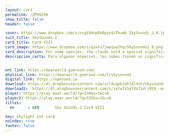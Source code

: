 ```yaml
---
layout: card
permalink: /ZPH9206
show_title: false
header: false

cover: https://www.dropbox.com/s/nsgk94np6b0pyn4/Thumb_SkySounds_2_8.jpg?raw=1
suit_title: SkySounds.2
card_title: Card VIII
card_image: https://www.dropbox.com/s/qiwfx7jwpqua2hq/SkySounds2_8.png?raw=1
card_description: For some species, the clouds hold a special significance. They are not just a visual spectacle, but also a physical sensation. To feel the tension in the clouds is to connect with the energy of the sky, to sense the electricity and potential of a coming storm. It is a reminder that the natural world is not just something to be observed, but something to be experienced. To touch the clouds is to connect with the raw power of the sky, to feel the force that shapes the land and the weather. It is to recognize that the natural world is not just something to be appreciated, but also something to be revered, for it holds the power to shape our world and our lives.
descripcion_carta: Para algunas especies, las nubes tienen un significado especial. No son solo un espectáculo visual, sino también una sensación física. Sentir la tensión en las nubes es conectarse con la energía del cielo, sentir la electricidad y el potencial de una tormenta por venir. Es un recordatorio de que el mundo natural no es solo algo para ser observado, sino algo para ser experimentado. Tocar las nubes es conectarse con el poder crudo del cielo, sentir la fuerza que da forma a la tierra y al clima. Es reconocer que el mundo natural no es solo algo para ser apreciado, sino también algo para ser venerado, ya que contiene el poder de dar forma a nuestro mundo y a nuestras vidas.


ent_link: https://maarworld.gumroad.com/
physical_link: https://maarworld.gumroad.com/l/skysound1
digital_link: https://opensea.io
download: https://dl.dropboxusercontent.com/s/l4vqp62qhj8l4sh/Skysounds-2-VIII.wav?raw=1
download2:  https://dl.dropboxusercontent.com/s/im7w7z5qfdx7idr/019_-maar-sky-sounds.2-card_VIII.wav?raw=1
player: https://play.maar.world/?g=334&s=1&c=8
player2: https://play.maar.world/?g=335&s=1&c=8
titles:
  en      : &EN       Sky Sounds.2 Card VIII

key: skylight ent card 
noindex: true
footer: false
---
```

